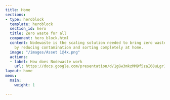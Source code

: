 ```yaml
---
title: Home
sections:
- type: heroblock
  template: heroblock
  section_id: hero
  title: Zero waste for all
  component: hero_block.html
  content: Nodewaste is the scaling solution needed to bring zero waste to the masses
    by reducing contamination and sorting completely at home.
  image: "/images/Asset 1@4x.png"
  actions:
  - label: How does Nodewaste work
    url: https://docs.google.com/presentation/d/1gGw3mkzMM9f5zaI68uLgr1J_D-i_ZKg2ZcrCfE2DXbY/edit?usp=sharing
layout: home
menu:
  main:
    weight: 1

---
```

